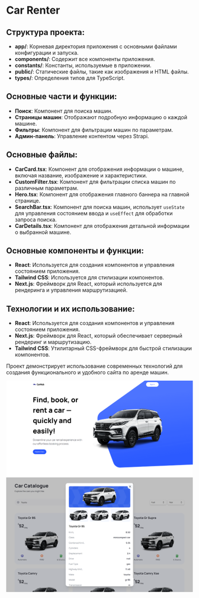# Car Renter

## Структура проекта:
- **app/**: Корневая директория приложения с основными файлами конфигурации и запуска.
- **components/**: Содержит все компоненты приложения.
- **constants/**: Константы, используемые в приложении.
- **public/**: Статические файлы, такие как изображения и HTML файлы.
- **types/**: Определения типов для TypeScript.

## Основные части и функции:
- **Поиск**: Компонент для поиска машин.
- **Страницы машин**: Отображают подробную информацию о каждой машине.
- **Фильтры**: Компонент для фильтрации машин по параметрам.
- **Админ-панель**: Управление контентом через Strapi.

## Основные файлы:
- **CarCard.tsx**: Компонент для отображения информации о машине, включая название, изображение и характеристики.
- **CustomFilter.tsx**: Компонент для фильтрации списка машин по различным параметрам.
- **Hero.tsx**: Компонент для отображения главного баннера на главной странице.
- **SearchBar.tsx**: Компонент для поиска машин, использует `useState` для управления состоянием ввода и `useEffect` для обработки запроса поиска.
- **CarDetails.tsx**: Компонент для отображения детальной информации о выбранной машине.

## Основные компоненты и функции:
- **React**: Используется для создания компонентов и управления состоянием приложения.
- **Tailwind CSS**: Используется для стилизации компонентов.
- **Next.js**: Фреймворк для React, который используется для рендеринга и управления маршрутизацией.

## Технологии и их использование:
- **React**: Используется для создания компонентов и управления состоянием приложения.
- **Next.js**: Фреймворк для React, который обеспечивает серверный рендеринг и маршрутизацию.
- **Tailwind CSS**: Утилитарный CSS-фреймворк для быстрой стилизации компонентов.

Проект демонстрирует использование современных технологий для создания функционального и удобного сайта по аренде машин.

![Главная страница проекта](public/CarHub.PNG)
![Дополнительные информация](public/CarHub_Menu.png)
